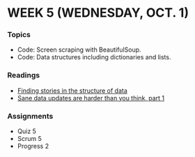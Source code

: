 # WEEK 5 (WEDNESDAY, OCT. 1)

### Topics
* Code: Screen scraping with BeautifulSoup.
* Code: Data structures including dictionaries and lists.

### Readings
* [Finding stories in the structure of data](https://source.opennews.org/en-US/learning/finding-stories-structure-data/)
* [Sane data updates are harder than you think, part 1](https://source.opennews.org/en-US/learning/sane-data-updates-are-harder-you-think/)

### Assignments
* Quiz 5
* Scrum 5
* Progress 2